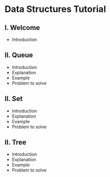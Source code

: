 # Data Structures Tutorial

## I. Welcome

- Introduction

## II. Queue

- Introduction
- Explanation
- Example
- Problem to solve

## II. Set

- Introduction
- Explanation
- Example
- Problem to solve

## II. Tree

- Introduction
- Explanation
- Example
- Problem to solve
